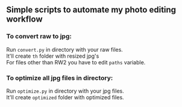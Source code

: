 ## Simple scripts to automate my photo editing workflow

### To convert raw to jpg:
  Run ```convert.py``` in directory with your raw files. <br/> It'll create ```th``` folder with resized jpg's <br/>
  For files other than RW2 you have to edit ```paths``` variable.

### To optimize all jpg files in directory:
  Run ```optimize.py``` in directory with your jpg files. <br/> It'll create ```optimized``` folder with optimized files.